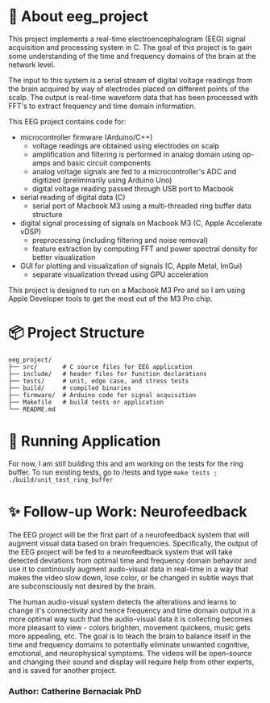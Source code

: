 
# 🧠 About eeg_project

This project implements a real-time electroencephalogram (EEG) signal acquisition and 
processing system in C.  The goal of this project is to gain some understanding of the
time and frequency domains of the brain at the network level. 

The input to this system is a serial stream of digital voltage readings from the brain
acquired by way of electrodes placed on different points of the scalp. The output is
real-time waveform data that has been processed with FFT's to extract frequency and time
domain information.

This EEG project contains code for:
- microcontroller firmware (Arduino/C++)
   - voltage readings are obtained using electrodes on scalp
   - amplification and filtering is performed in analog domain using op-amps and basic circuit components
   - analog voltage signals are fed to a microcontroller's ADC and digitized (preliminarily using Arduino Uno)
   - digital voltage reading passed through USB port to Macbook
- serial reading of digital data (C)
   - serial port of Macbook M3 using a multi-threaded ring buffer data structure 
- digital signal processing of signals on Macbook M3 (C, Apple Accelerate vDSP)
   - preprocessing (including filtering and noise removal)
   - feature extraction by computing FFT and power spectral density for better visualization
- GUI for plotting and visualization of signals (C, Apple Metal, ImGui)
   - separate visualization thread using GPU acceleration 

This project is designed to run on a Macbook M3 Pro and so I am using Apple Developer tools
to get the most out of the M3 Pro chip. 

# 📦 Project Structure
```
eeg_project/ 
├── src/       # C source files for EEG application
├── include/   # header files for function declarations
├── tests/     # unit, edge case, and stress tests 
├── build/     # compiled binaries
├── firmware/  # Arduino code for signal acquisition
├── Makefile   # build tests or application
└── README.md 
```

# 🚀 Running Application
For now, I am still building this and am working on the tests for the ring buffer. To run
existing tests, go to /tests and type `make tests ; ./build/unit_test_ring_buffer`


# ✨ Follow-up Work: Neurofeedback
The EEG project will be the first part of a neurofeedback system that will augment visual
data based on brain frequencies. Specifically, the output of the EEG project will be fed
to a neurofeedback system that will take detected deviations from optimal time and frequency
domain behavior and use it to continously augment audo-visual data in real-time in a way that
makes the video slow down, lose color, or be changed in subtle ways that are subconsciously 
not desired by the brain. 

The human audio-visual system detects the alterations and learns to 
change it's connectivity and hence frequency and time domain output in a more optimal way such 
that the audio-visual data it is collecting becomes more pleasant to view - colors brighten,
movement quickens, music gets more appealing, etc.  The goal is to teach the brain to balance
itself in the time and frequency domains to potentially eliminate unwanted cognitive, emotional, 
and neurophysical symptoms.  The videos will be open-source and changing their sound and display
will require help from other experts, and is saved for another project.

### Author: Catherine Bernaciak PhD











